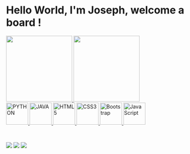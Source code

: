 # Hello World, I'm Joseph, welcome a board !

<table>
  <a href="https://github.com/joseeliasnsf">
  <img height="180em" src="https://github-readme-stats.vercel.app/api?username=joseeliasnsf&show_icons=true&theme=dark&include_all_commits=true&count_private=true"/>
  <img height="180em" src="https://github-readme-stats.vercel.app/api/top-langs/?username=joseeliasnsf&layout=compact&langs_count=6&theme=dark"/><br>
  <img src="https://cdn.jsdelivr.net/gh/devicons/devicon/icons/python/python-original.svg" width="60" alt="PYTHON"/>
  <img src="https://cdn.jsdelivr.net/gh/devicons/devicon/icons/java/java-original.svg" width="60" alt="JAVA"/>
  <img src="https://img.icons8.com/color/2x/html-5.png" width="60" alt="HTML5">
  <img src="https://img.icons8.com/color/2x/css3.png" width="60" alt="CSS3">
  <img src="https://img.icons8.com/color/2x/bootstrap.png" width="60" alt="Bootstrap">
  <img src="https://img.icons8.com/nolan/2x/javascript.png" width="60" alt="JavaScript">
</table>

##

<div> 
  <a href = "mailto: joseeliasn@gmail.com"><img src="https://img.shields.io/badge/-Gmail-%23333?style=for-the-badge&logo=gmail&logoColor=white" target="_blank"></a>
  <a href="www.linkedin.com/in/joséeliasnunessfilho/" target="_blank"><img src="https://img.shields.io/badge/LinkedIn-0077B5?style=for-the-badge&logo=linkedin&logoColor=white"></a> 
  <a href="https://twitter.com/JoseEliasNSF" target="_blank"><img src="https://img.shields.io/badge/Twitter-1DA1F2?style=for-the-badge&logo=twitter&logoColor=white"></a>
</div>
